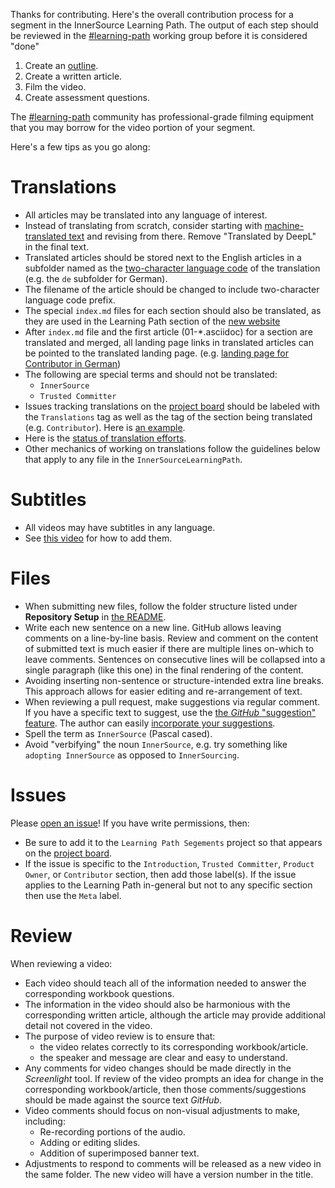 Thanks for contributing.
Here's the overall contribution process for a segment in the InnerSource Learning Path.
The output of each step should be reviewed in the [#learning-path] working group before it is considered "done"

1. Create an [outline](./outline-template.md).
1. Create a written article.
1. Film the video.
1. Create assessment questions.

The [#learning-path] community has professional-grade filming equipment that you may borrow for the video portion of your segment.

Here's a few tips as you go along:

# Translations

* All articles may be translated into any language of interest.
* Instead of translating from scratch, consider starting with [machine-translated text](https://www.deepl.com/translator) and revising from there.
Remove "Translated by DeepL" in the final text.
* Translated articles should be stored next to the English articles in a subfolder named as the [two-character language code](https://www.loc.gov/standards/iso639-2/php/code_list.php) of the translation (e.g. the `de` subfolder for German).
* The filename of the article should be changed to include two-character language code prefix.
* The special `index.md` files for each section should also be translated, as they are used in the Learning Path section of the [new website](https://innersourcecommons.net/learn/learning-path/)
* After `index.md` file and the first article (01-*.asciidoc) for a section are translated and merged, all landing page links in translated articles can be pointed to the translated landing page. (e.g. [landing page for Contributor in German](https://innersourcecommons.org/de/learn/learning-path/contributor))
* The following are special terms and should not be translated:
  * `InnerSource`
  * `Trusted Committer`
* Issues tracking translations on the [project board](https://github.com/InnerSourceCommons/InnerSourceLearningPath/projects/1) should be labeled with the `Translations` tag as well as the tag of the section being translated (e.g. `Contributor`).
Here is [an example](https://github.com/InnerSourceCommons/InnerSourceLearningPath/issues/255).
* Here is the [status of translation efforts](https://github.com/InnerSourceCommons/InnerSourceLearningPath/wiki/Translations).
* Other mechanics of working on translations follow the guidelines below that apply to any file in the `InnerSourceLearningPath`.

# Subtitles

* All videos may have subtitles in any language.
* See [this video](https://drive.google.com/file/d/1IaAH8Zmp2ggBtelexhaZUqia5yS8mUjE/view?usp=sharing) for how to add them.

# Files

* When submitting new files, follow the folder structure listed under **Repository Setup** in [the README](./README.md).
* Write each new sentence on a new line.
GitHub allows leaving comments on a line-by-line basis.
Review and comment on the content of submitted text is much easier if there are multiple lines on-which to leave comments.
Sentences on consecutive lines will be collapsed into a single paragraph (like this one) in the final rendering of the content.
* Avoiding inserting non-sentence or structure-intended extra line breaks.
This approach allows for easier editing and re-arrangement of text.
* When reviewing a pull request, make suggestions via regular comment.
If you have a specific text to suggest, use the [the _GitHub_ "suggestion" feature][suggestion feature].
The author can easily [incorporate your suggestions][incorporate suggestions].
* Spell the term as `InnerSource` (Pascal cased).
* Avoid "verbifying" the noun `InnerSource`, e.g. try something like `adopting InnerSource` as opposed to `InnerSourcing`.

# Issues

Please [open an issue](https://github.com/InnerSourceCommons/InnerSourceLearningPath/issues/new)!
If you have write permissions, then:
* Be sure to add it to the `Learning Path Segements` project so that appears on the [project board].
* If the issue is specific to the `Introduction`, `Trusted Committer`, `Product Owner`, or `Contributor` section, then add those label(s).
If the issue applies to the Learning Path in-general but not to any specific section then use the `Meta` label.

[suggestion feature]: https://help.github.com/articles/commenting-on-a-pull-request/#adding-line-comments-to-a-pull-request
[incorporate suggestions]: https://help.github.com/articles/incorporating-feedback-in-your-pull-request/
[project board]: https://github.com/InnerSourceCommons/InnerSourceLearningPath/projects/1

# Review

When reviewing a video:

* Each video should teach all of the information needed to answer the corresponding workbook questions.
* The information in the video should also be harmonious with the corresponding written article,
although the article may provide additional detail not covered in the video.
* The purpose of video review is to ensure that:
  * the video relates correctly to its corresponding workbook/article.
  * the speaker and message are clear and easy to understand.
* Any comments for video changes should be made directly in the _Screenlight_ tool.
If review of the video prompts an idea for change in the corresponding workbook/article,
then those comments/suggestions should be made against the source text _GitHub_.
* Video comments should focus on non-visual adjustments to make, including:
  * Re-recording portions of the audio.
  * Adding or editing slides.
  * Addition of superimposed banner text.
* Adjustments to respond to comments will be released as a new video in the same folder.
The new video will have a version number in the title.

[#learning-path]: https://app.slack.com/client/T04PXKRM0/CARTU4XV2
